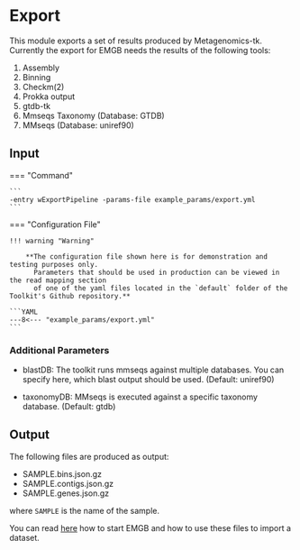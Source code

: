 # Export

This module exports a set of results produced by Metagenomics-tk.
Currently the export for EMGB needs the results of the following tools:

1. Assembly
2. Binning
3. Checkm(2)
4. Prokka output
5. gtdb-tk 
6. Mmseqs Taxonomy (Database: GTDB)
7. MMseqs (Database: uniref90) 

## Input

=== "Command"

    ```
    -entry wExportPipeline -params-file example_params/export.yml
    ```

=== "Configuration File"

    !!! warning "Warning"
     
        **The configuration file shown here is for demonstration and testing purposes only. 
          Parameters that should be used in production can be viewed in the read mapping section 
          of one of the yaml files located in the `default` folder of the Toolkit's Github repository.**

    ```YAML
    ---8<--- "example_params/export.yml"
    ```


### Additional Parameters

* blastDB: The toolkit runs mmseqs against multiple databases. You can specify here, which blast output should be used. (Default: uniref90)

* taxonomyDB: MMseqs is executed against a specific taxonomy database. (Default: gtdb)   

## Output

The following files are produced as output:

* SAMPLE.bins.json.gz  
* SAMPLE.contigs.json.gz
* SAMPLE.genes.json.gz

where `SAMPLE` is the name of the sample.

You can read [here](https://gitlab.ub.uni-bielefeld.de/cmg/emgb/emgb-server/-/tree/master#quick-start) how to 
start EMGB and how to use these files to import a dataset. 
